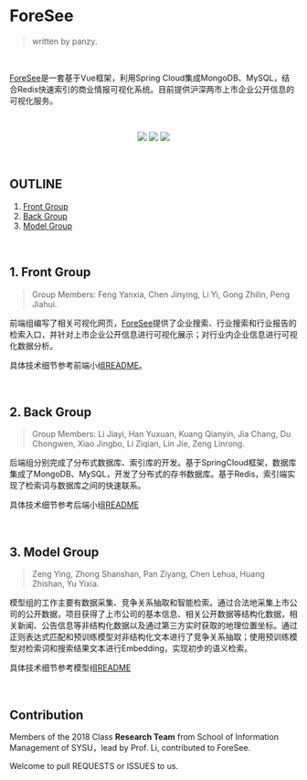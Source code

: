 # ForeSee
> written by panzy.

<br>

[ForeSee](http://180.76.249.27/weibo/foresee/vue_project_08/index.html#/)是一套基于Vue框架，利用Spring Cloud集成MongoDB、MySQL，结合Redis快速索引的商业情报可视化系统。目前提供沪深两市上市企业公开信息的可视化服务。

<br>

<p align="center">
  <img src="https://img.shields.io/badge/release-1.0-red"/>
  <img src = "https://img.shields.io/badge/language-python-blue.svg">
<img src = "https://img.shields.io/badge/language-Java-green.svg">
</p>

<br>

## OUTLINE
1. [Front Group](#front)
2. [Back Group](#back)
3. [Model Group](#model)

<br>

## <span id = "front">1. Front Group</span>

> Group Members: Feng Yanxia, Chen Jinying, Li Yi, Gong Zhilin, Peng Jiahui.

前端组编写了相关可视化网页，[ForeSee](http://180.76.249.27/weibo/foresee/vue_project_08/index.html#/)提供了企业搜索、行业搜索和行业报告的检索入口，并针对上市企业公开信息进行可视化展示；对行业内企业信息进行可视化数据分析。

具体技术细节参考前端小组[README](FrontEnd/README.md)。

<br>

## <span id = "back">2. Back Group</span>

> Group Members: Li Jiayi, Han Yuxuan, Kuang Qianyin, Jia Chang, Du Chongwen, Xiao Jingbo, Li Ziqian, Lin Jie, Zeng Linrong.

后端组分别完成了分布式数据库、索引库的开发。基于SpringCloud框架，数据库集成了MongoDB、MySQL，开发了分布式的存书数据库。基于Redis，索引端实现了检索词与数据库之间的快速联系。

具体技术细节参考后端小组[README](BackEnd/README.md)

<br>

## <span id = "model">3. Model Group</span>

> Zeng Ying, Zhong Shanshan, Pan Ziyang, Chen Lehua, Huang Zhishan, Yu Yixia.

模型组的工作主要有数据采集、竞争关系抽取和智能检索。通过合法地采集上市公司的公开数据，项目获得了上市公司的基本信息、相关公开数据等结构化数据，相关新闻、公告信息等非结构化数据以及通过第三方实时获取的地理位置坐标。通过正则表达式匹配和预训练模型对非结构化文本进行了竞争关系抽取；使用预训练模型对检索词和搜索结果文本进行Embedding，实现初步的语义检索。

具体技术细节参考模型组[README](Model/README.md)

<br>

## Contribution
Members of the 2018 Class **Research Team** from School of Information Management of SYSU，lead by Prof. Li, contributed to ForeSee.

Welcome to pull REQUESTS or ISSUES to us.